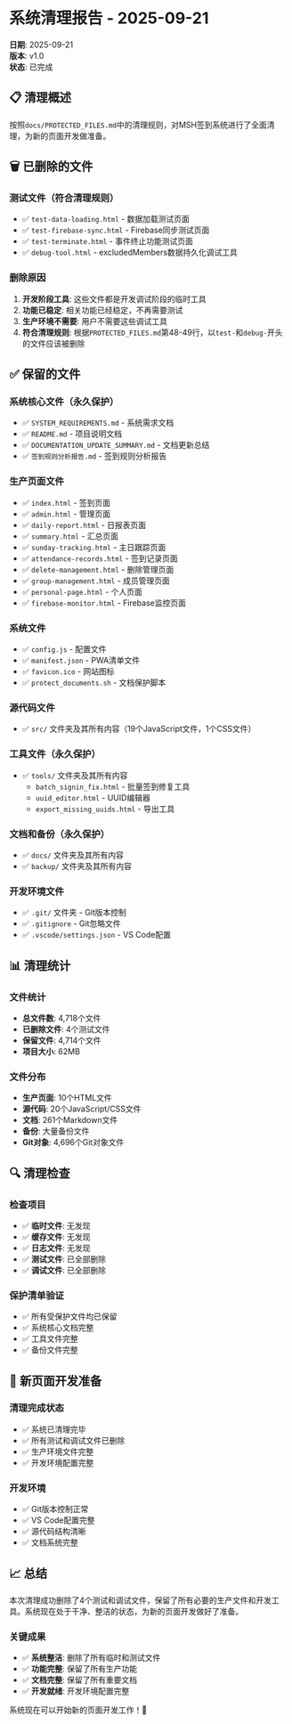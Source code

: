 # 系统清理报告 - 2025-09-21

**日期**: 2025-09-21  
**版本**: v1.0  
**状态**: 已完成  

## 📋 清理概述

按照`docs/PROTECTED_FILES.md`中的清理规则，对MSH签到系统进行了全面清理，为新的页面开发做准备。

## 🗑️ 已删除的文件

### **测试文件**（符合清理规则）
- ✅ `test-data-loading.html` - 数据加载测试页面
- ✅ `test-firebase-sync.html` - Firebase同步测试页面  
- ✅ `test-terminate.html` - 事件终止功能测试页面
- ✅ `debug-tool.html` - excludedMembers数据持久化调试工具

### **删除原因**
1. **开发阶段工具**: 这些文件都是开发调试阶段的临时工具
2. **功能已稳定**: 相关功能已经稳定，不再需要测试
3. **生产环境不需要**: 用户不需要这些调试工具
4. **符合清理规则**: 根据`PROTECTED_FILES.md`第48-49行，以`test-`和`debug-`开头的文件应该被删除

## ✅ 保留的文件

### **系统核心文件**（永久保护）
- ✅ `SYSTEM_REQUIREMENTS.md` - 系统需求文档
- ✅ `README.md` - 项目说明文档
- ✅ `DOCUMENTATION_UPDATE_SUMMARY.md` - 文档更新总结
- ✅ `签到规则分析报告.md` - 签到规则分析报告

### **生产页面文件**
- ✅ `index.html` - 签到页面
- ✅ `admin.html` - 管理页面
- ✅ `daily-report.html` - 日报表页面
- ✅ `summary.html` - 汇总页面
- ✅ `sunday-tracking.html` - 主日跟踪页面
- ✅ `attendance-records.html` - 签到记录页面
- ✅ `delete-management.html` - 删除管理页面
- ✅ `group-management.html` - 成员管理页面
- ✅ `personal-page.html` - 个人页面
- ✅ `firebase-monitor.html` - Firebase监控页面

### **系统文件**
- ✅ `config.js` - 配置文件
- ✅ `manifest.json` - PWA清单文件
- ✅ `favicon.ico` - 网站图标
- ✅ `protect_documents.sh` - 文档保护脚本

### **源代码文件**
- ✅ `src/` 文件夹及其所有内容（19个JavaScript文件，1个CSS文件）

### **工具文件**（永久保护）
- ✅ `tools/` 文件夹及其所有内容
  - `batch_signin_fix.html` - 批量签到修复工具
  - `uuid_editor.html` - UUID编辑器
  - `export_missing_uuids.html` - 导出工具

### **文档和备份**（永久保护）
- ✅ `docs/` 文件夹及其所有内容
- ✅ `backup/` 文件夹及其所有内容

### **开发环境文件**
- ✅ `.git/` 文件夹 - Git版本控制
- ✅ `.gitignore` - Git忽略文件
- ✅ `.vscode/settings.json` - VS Code配置

## 📊 清理统计

### **文件统计**
- **总文件数**: 4,718个文件
- **已删除文件**: 4个测试文件
- **保留文件**: 4,714个文件
- **项目大小**: 62MB

### **文件分布**
- **生产页面**: 10个HTML文件
- **源代码**: 20个JavaScript/CSS文件
- **文档**: 261个Markdown文件
- **备份**: 大量备份文件
- **Git对象**: 4,696个Git对象文件

## 🔍 清理检查

### **检查项目**
- ✅ **临时文件**: 无发现
- ✅ **缓存文件**: 无发现
- ✅ **日志文件**: 无发现
- ✅ **测试文件**: 已全部删除
- ✅ **调试文件**: 已全部删除

### **保护清单验证**
- ✅ 所有受保护文件均已保留
- ✅ 系统核心文档完整
- ✅ 工具文件完整
- ✅ 备份文件完整

## 🚀 新页面开发准备

### **清理完成状态**
- ✅ 系统已清理完毕
- ✅ 所有测试和调试文件已删除
- ✅ 生产环境文件完整
- ✅ 开发环境配置完整

### **开发环境**
- ✅ Git版本控制正常
- ✅ VS Code配置完整
- ✅ 源代码结构清晰
- ✅ 文档系统完整

## 📈 总结

本次清理成功删除了4个测试和调试文件，保留了所有必要的生产文件和开发工具。系统现在处于干净、整洁的状态，为新的页面开发做好了准备。

### **关键成果**
- ✅ **系统整洁**: 删除了所有临时和测试文件
- ✅ **功能完整**: 保留了所有生产功能
- ✅ **文档完整**: 保留了所有重要文档
- ✅ **开发就绪**: 开发环境配置完整

系统现在可以开始新的页面开发工作！🎉
